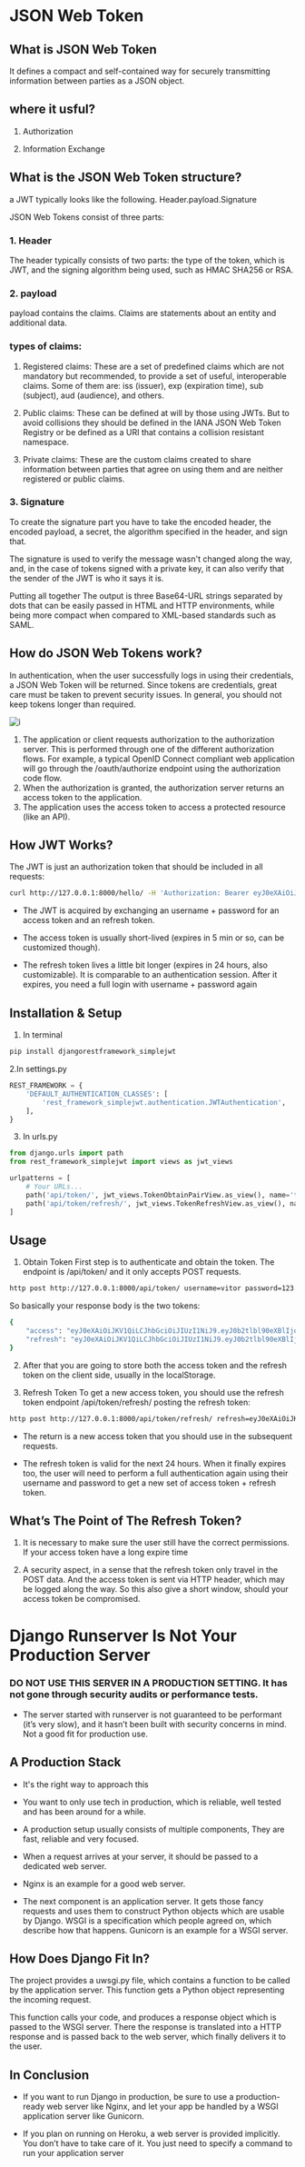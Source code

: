 # JSON Web Token 
## What is JSON Web Token
It defines a compact and self-contained way for securely transmitting information between parties as a JSON object. 

## where it usful?
1. Authorization

2. Information Exchange

## What is the JSON Web Token structure?
a JWT typically looks like the following.
Header.payload.Signature

JSON Web Tokens consist of three parts:

### 1. Header

The header typically consists of two parts: the type of the token, which is JWT, and the signing algorithm being used, such as HMAC SHA256 or RSA.

### 2. payload
payload contains the claims.
Claims are statements about an entity and additional data. 
### types of claims:

1. Registered claims: These are a set of predefined claims which are not mandatory but recommended, to provide a set of useful, interoperable claims. Some of them are: iss (issuer), exp (expiration time), sub (subject), aud (audience), and others.

2. Public claims: These can be defined at will by those using JWTs. But to avoid collisions they should be defined in the IANA JSON Web Token Registry or be defined as a URI that contains a collision resistant namespace.

3. Private claims: These are the custom claims created to share information between parties that agree on using them and are neither registered or public claims.

### 3. Signature
To create the signature part you have to take the encoded header, the encoded payload, a secret, the algorithm specified in the header, and sign that.

The signature is used to verify the message wasn't changed along the way, and, in the case of tokens signed with a private key, it can also verify that the sender of the JWT is who it says it is.

Putting all together
The output is three Base64-URL strings separated by dots that can be easily passed in HTML and HTTP environments, while being more compact when compared to XML-based standards such as SAML.


## How do JSON Web Tokens work?
In authentication, when the user successfully logs in using their credentials, a JSON Web Token will be returned. Since tokens are credentials, great care must be taken to prevent security issues. In general, you should not keep tokens longer than required.

![i](401reads/client-credentials-grant.png)
1. The application or client requests authorization to the authorization server. This is performed through one of the different authorization flows. For example, a typical OpenID Connect compliant web application will go through the /oauth/authorize endpoint using the authorization code flow.
2. When the authorization is granted, the authorization server returns an access token to the application.
3. The application uses the access token to access a protected resource (like an API).


## How JWT Works?
The JWT is just an authorization token that should be included in all requests:
```bash
curl http://127.0.0.1:8000/hello/ -H 'Authorization: Bearer eyJ0eXAiOiJKV1QiLCJhbGciOiJIUzI1NiJ9.eyJ0b2tlbl90eXBlIjoiYWNjZXNzIiwiZXhwIjoxNTQzODI4NDMxLCJqdGkiOiI3ZjU5OTdiNzE1MGQ0NjU3OWRjMmI0OTE2NzA5N2U3YiIsInVzZXJfaWQiOjF9.Ju70kdcaHKn1Qaz8H42zrOYk0Jx9kIckTn9Xx7vhikY'
```
* The JWT is acquired by exchanging an username + password for an access token and an refresh token.

* The access token is usually short-lived (expires in 5 min or so, can be customized though).

* The refresh token lives a little bit longer (expires in 24 hours, also customizable). It is comparable to an authentication session. After it expires, you need a full login with username + password again

## Installation & Setup
1. In terminal 
```bash
pip install djangorestframework_simplejwt
```
2.In settings.py
```python 
REST_FRAMEWORK = {
    'DEFAULT_AUTHENTICATION_CLASSES': [
        'rest_framework_simplejwt.authentication.JWTAuthentication',
    ],
}
```
3. In urls.py
```python 
from django.urls import path
from rest_framework_simplejwt import views as jwt_views

urlpatterns = [
    # Your URLs...
    path('api/token/', jwt_views.TokenObtainPairView.as_view(), name='token_obtain_pair'),
    path('api/token/refresh/', jwt_views.TokenRefreshView.as_view(), name='token_refresh'),
]
``` 

## Usage

1. Obtain Token
First step is to authenticate and obtain the token. The endpoint is /api/token/ and it only accepts POST requests.
```bash
http post http://127.0.0.1:8000/api/token/ username=vitor password=123
``` 

So basically your response body is the two tokens:
```bash
{
    "access": "eyJ0eXAiOiJKV1QiLCJhbGciOiJIUzI1NiJ9.eyJ0b2tlbl90eXBlIjoiYWNjZXNzIiwiZXhwIjoxNTQ1MjI0MjU5LCJqdGkiOiIyYmQ1NjI3MmIzYjI0YjNmOGI1MjJlNThjMzdjMTdlMSIsInVzZXJfaWQiOjF9.D92tTuVi_YcNkJtiLGHtcn6tBcxLCBxz9FKD3qzhUg8",
    "refresh": "eyJ0eXAiOiJKV1QiLCJhbGciOiJIUzI1NiJ9.eyJ0b2tlbl90eXBlIjoicmVmcmVzaCIsImV4cCI6MTU0NTMxMDM1OSwianRpIjoiMjk2ZDc1ZDA3Nzc2NDE0ZjkxYjhiOTY4MzI4NGRmOTUiLCJ1c2VyX2lkIjoxfQ.rA-mnGRg71NEW_ga0sJoaMODS5ABjE5HnxJDb0F8xAo"
}
``` 

2. After that you are going to store both the access token and the refresh token on the client side, usually in the localStorage.


3. Refresh Token
To get a new access token, you should use the refresh token endpoint /api/token/refresh/ posting the refresh token:
```bash 
http post http://127.0.0.1:8000/api/token/refresh/ refresh=eyJ0eXAiOiJKV1QiLCJhbGciOiJIUzI1NiJ9.eyJ0b2tlbl90eXBlIjoicmVmcmVzaCIsImV4cCI6MTU0NTMwODIyMiwianRpIjoiNzAyOGFlNjc0ZTdjNDZlMDlmMzUwYjg3MjU1NGUxODQiLCJ1c2VyX2lkIjoxfQ.Md8AO3dDrQBvWYWeZsd_A1J39z6b6HEwWIUZ7ilOiPE
``` 
* The return is a new access token that you should use in the subsequent requests.

* The refresh token is valid for the next 24 hours. When it finally expires too, the user will need to perform a full authentication again using their username and password to get a new set of access token + refresh token.

## What’s The Point of The Refresh Token?
1. It is necessary to make sure the user still have the correct permissions. If your access token have a long expire time

2. A security aspect, in a sense that the refresh token only travel in the POST data. And the access token is sent via HTTP header, which may be logged along the way. So this also give a short window, should your access token be compromised.


# Django Runserver Is Not Your Production Server



### DO NOT USE THIS SERVER IN A PRODUCTION SETTING. It has not gone through security audits or performance tests.

* The server started with runserver is not guaranteed to be performant (it’s very slow), and it hasn’t been built with security concerns in mind. Not a good fit for production use.


## A Production Stack
* It's the right way to approach this
* You want to only use tech in production, which is reliable, well tested and has been around for a while.

* A production setup usually consists of multiple components, They are fast, reliable and very focused.

* When a request arrives at your server, it should be passed to a dedicated web server. 
* Nginx is an example for a good web server.

* The next component is an application server. It gets those fancy requests and uses them to construct Python objects which are usable by Django. WSGI is a specification which people agreed on, which describe how that happens. Gunicorn is an example for a WSGI server.

## How Does Django Fit In?
The project provides a uwsgi.py file, which contains a function to be called by the application server. This function gets a Python object representing the incoming request.

This function calls your code, and produces a response object which is passed to the WSGI server. There the response is translated into a HTTP response and is passed back to the web server, which finally delivers it to the user.

## In Conclusion
* If you want to run Django in production, be sure to use a production-ready web server like Nginx, and let your app be handled by a WSGI application server like Gunicorn.

* If you plan on running on Heroku, a web server is provided implicitly. You don’t have to take care of it. You just need to specify a command to run your application server 